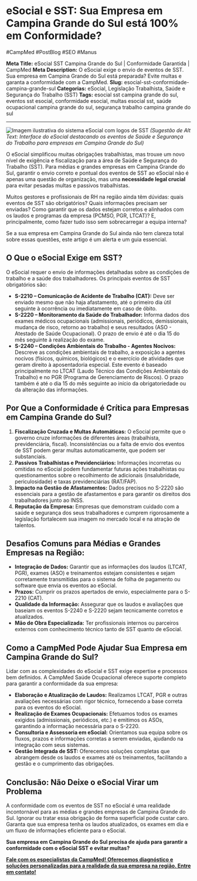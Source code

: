 # eSocial e SST: Sua Empresa em Campina Grande do Sul está 100% em Conformidade?

#CampMed #PostBlog #SEO #Manus

**Meta Title:** eSocial SST Campina Grande do Sul | Conformidade Garantida | CampMed
**Meta Description:** O eSocial exige o envio de eventos de SST. Sua empresa em Campina Grande do Sul está preparada? Evite multas e garanta a conformidade com a CampMed.
**Slug:** esocial-sst-conformidade-campina-grande-sul
**Categorias:** eSocial, Legislação Trabalhista, Saúde e Segurança do Trabalho (SST)
**Tags:** esocial sst campina grande do sul, eventos sst esocial, conformidade esocial, multas esocial sst, saúde ocupacional campina grande do sul, segurança trabalho campina grande do sul

---

![Imagem ilustrativa do sistema eSocial com logos de SST](placeholder_imagem_esocial_sst_cgs.jpg) *(Sugestão de Alt Text: Interface do eSocial destacando os eventos de Saúde e Segurança do Trabalho para empresas em Campina Grande do Sul)*

O eSocial simplificou muitas obrigações trabalhistas, mas trouxe um novo nível de exigência e fiscalização para a área de Saúde e Segurança do Trabalho (SST). Para médias e grandes empresas em Campina Grande do Sul, garantir o envio correto e pontual dos eventos de SST ao eSocial não é apenas uma questão de organização, mas uma **necessidade legal crucial** para evitar pesadas multas e passivos trabalhistas.

Muitos gestores e profissionais de RH na região ainda têm dúvidas: quais eventos de SST são obrigatórios? Quais informações precisam ser enviadas? Como garantir que os dados estejam corretos e alinhados com os laudos e programas da empresa (PCMSO, PGR, LTCAT)? E, principalmente, como fazer tudo isso sem sobrecarregar a equipa interna?

Se a sua empresa em Campina Grande do Sul ainda não tem clareza total sobre essas questões, este artigo é um alerta e um guia essencial.

## O Que o eSocial Exige em SST?

O eSocial requer o envio de informações detalhadas sobre as condições de trabalho e a saúde dos trabalhadores. Os principais eventos de SST obrigatórios são:

*   **S-2210 – Comunicação de Acidente de Trabalho (CAT):** Deve ser enviado mesmo que não haja afastamento, até o primeiro dia útil seguinte à ocorrência ou imediatamente em caso de óbito.
*   **S-2220 – Monitoramento da Saúde do Trabalhador:** Informa dados dos exames médicos ocupacionais (admissionais, periódicos, demissionais, mudança de risco, retorno ao trabalho) e seus resultados (ASO - Atestado de Saúde Ocupacional). O prazo de envio é até o dia 15 do mês seguinte à realização do exame.
*   **S-2240 – Condições Ambientais do Trabalho - Agentes Nocivos:** Descreve as condições ambientais de trabalho, a exposição a agentes nocivos (físicos, químicos, biológicos) e o exercício de atividades que geram direito à aposentadoria especial. Este evento é baseado principalmente no LTCAT (Laudo Técnico das Condições Ambientais do Trabalho) e no PGR (Programa de Gerenciamento de Riscos). O prazo também é até o dia 15 do mês seguinte ao início da obrigatoriedade ou da alteração das informações.

## Por Que a Conformidade é Crítica para Empresas em Campina Grande do Sul?

1.  **Fiscalização Cruzada e Multas Automáticas:** O eSocial permite que o governo cruze informações de diferentes áreas (trabalhista, previdenciária, fiscal). Inconsistências ou a falta de envio dos eventos de SST podem gerar multas automaticamente, que podem ser substanciais.
2.  **Passivos Trabalhistas e Previdenciários:** Informações incorretas ou omitidas no eSocial podem fundamentar futuras ações trabalhistas ou questionamentos sobre o recolhimento de adicionais (insalubridade, periculosidade) e taxas previdenciárias (RAT/FAP).
3.  **Impacto na Gestão de Afastamentos:** Dados precisos no S-2220 são essenciais para a gestão de afastamentos e para garantir os direitos dos trabalhadores junto ao INSS.
4.  **Reputação da Empresa:** Empresas que demonstram cuidado com a saúde e segurança dos seus trabalhadores e cumprem rigorosamente a legislação fortalecem sua imagem no mercado local e na atração de talentos.

## Desafios Comuns para Médias e Grandes Empresas na Região:

*   **Integração de Dados:** Garantir que as informações dos laudos (LTCAT, PGR), exames (ASO) e treinamentos estejam consistentes e sejam corretamente transmitidas para o sistema de folha de pagamento ou software que envia os eventos ao eSocial.
*   **Prazos:** Cumprir os prazos apertados de envio, especialmente para o S-2210 (CAT).
*   **Qualidade da Informação:** Assegurar que os laudos e avaliações que baseiam os eventos S-2240 e S-2220 sejam tecnicamente corretos e atualizados.
*   **Mão de Obra Especializada:** Ter profissionais internos ou parceiros externos com conhecimento técnico tanto de SST quanto de eSocial.

## Como a CampMed Pode Ajudar Sua Empresa em Campina Grande do Sul?

Lidar com as complexidades do eSocial e SST exige expertise e processos bem definidos. A CampMed Saúde Ocupacional oferece suporte completo para garantir a conformidade da sua empresa:

*   **Elaboração e Atualização de Laudos:** Realizamos LTCAT, PGR e outras avaliações necessárias com rigor técnico, fornecendo a base correta para os eventos do eSocial.
*   **Realização de Exames Ocupacionais:** Efetuamos todos os exames exigidos (admissionais, periódicos, etc.) e emitimos os ASOs, garantindo a informação necessária para o S-2220.
*   **Consultoria e Assessoria em eSocial:** Orientamos sua equipa sobre os fluxos, prazos e informações corretas a serem enviadas, ajudando na integração com seus sistemas.
*   **Gestão Integrada de SST:** Oferecemos soluções completas que abrangem desde os laudos e exames até os treinamentos, facilitando a gestão e o cumprimento das obrigações.

## Conclusão: Não Deixe o eSocial Virar um Problema

A conformidade com os eventos de SST no eSocial é uma realidade incontornável para as médias e grandes empresas de Campina Grande do Sul. Ignorar ou tratar essa obrigação de forma superficial pode custar caro. Garanta que sua empresa tenha os laudos atualizados, os exames em dia e um fluxo de informações eficiente para o eSocial.

**Sua empresa em Campina Grande do Sul precisa de ajuda para garantir a conformidade com o eSocial SST e evitar multas?**

[**Fale com os especialistas da CampMed! Oferecemos diagnóstico e soluções personalizadas para a realidade da sua empresa na região. Entre em contato!**](https://campmedocupacional.com/?page_id=233)

